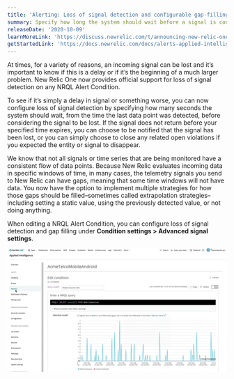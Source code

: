 ```yaml
---
title: 'Alerting: Loss of signal detection and configurable gap-filling strategies'
summary: Specify how long the system should wait before a signal is considered lost.
releaseDate: '2020-10-09'
learnMoreLink: 'https://discuss.newrelic.com/t/announcing-new-relic-one-streaming-alerts-for-nrql-conditions/115361'
getStartedLink: 'https://docs.newrelic.com/docs/alerts-applied-intelligence/new-relic-alerts/alerts-nerdgraph/nerdgraph-api-loss-signal-gap-filling'
---
```


At times, for a variety of reasons, an incoming signal can be lost and it’s important to know if this is a delay or if it’s the beginning of a much larger problem. New Relic One now provides official support for loss of signal detection on any NRQL Alert Condition.

To see if it’s simply a delay in signal or something worse, you can now configure loss of signal detection by specifying how many seconds the system should wait, from the time the last data point was detected, before considering the signal to be lost. If the signal does not return before your specified time expires, you can choose to be notified that the signal has been lost, or you can simply choose to close any related open violations if you expected the entity or signal to disappear.

We know that not all signals or time series that are being monitored have a consistent flow of data points. Because New Relic evaluates incoming data in specific windows of time, in many cases, the telemetry signals you send to New Relic can have gaps, meaning that some time windows will not have data. You now have the option to implement multiple strategies for how those gaps should be filled–sometimes called extrapolation strategies–including setting a static value, using the previously detected value, or not doing anything.

When editing a NRQL Alert Condition, you can configure loss of signal detection and gap filling under **Condition settings > Advanced signal settings**.

![Animated gif showing condition settings.](./images/whats_up_signal_loss.gif "whats_up_signal_loss.gif")

